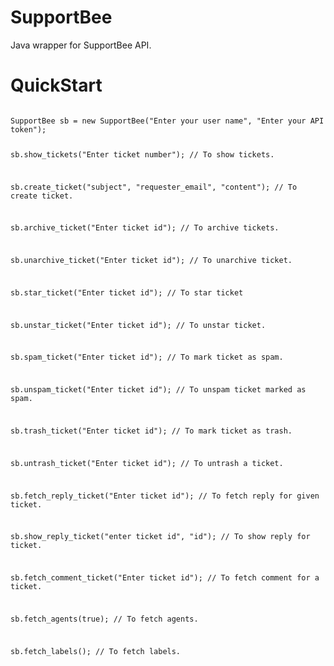 SupportBee
==========

Java wrapper for SupportBee API.

QuickStart
==========
<code>
SupportBee sb = new SupportBee("Enter your user name", "Enter your API token");


sb.show_tickets("Enter ticket number");   // To show tickets.



sb.create_ticket("subject", "requester_email", "content");    // To create ticket.   


sb.archive_ticket("Enter ticket id");    // To archive tickets.


sb.unarchive_ticket("Enter ticket id");    // To unarchive ticket.


sb.star_ticket("Enter ticket id");    // To star ticket


sb.unstar_ticket("Enter ticket id");    // To unstar ticket.


sb.spam_ticket("Enter ticket id");    // To mark ticket as spam.


sb.unspam_ticket("Enter ticket id");    // To unspam ticket marked as spam.


sb.trash_ticket("Enter ticket id");    // To mark ticket as trash.


sb.untrash_ticket("Enter ticket id");    // To untrash a ticket.


sb.fetch_reply_ticket("Enter ticket id");    // To fetch reply for given ticket.


sb.show_reply_ticket("enter ticket id", "id");    // To show reply for ticket.


sb.fetch_comment_ticket("Enter ticket id");    // To fetch comment for a ticket.


sb.fetch_agents(true);    // To fetch agents.


sb.fetch_labels();    // To fetch labels.


</code>







